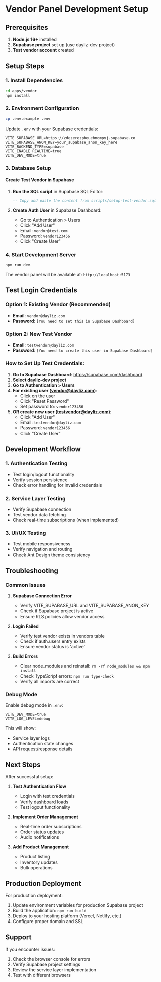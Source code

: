 # Vendor Panel Development Setup

## Prerequisites

1. **Node.js 16+** installed
2. **Supabase project** set up (use dayliz-dev project)
3. **Test vendor account** created

## Setup Steps

### 1. Install Dependencies
```bash
cd apps/vendor
npm install
```

### 2. Environment Configuration
```bash
cp .env.example .env
```

Update `.env` with your Supabase credentials:
```env
VITE_SUPABASE_URL=https://zdezerezpbeuebnompyj.supabase.co
VITE_SUPABASE_ANON_KEY=your_supabase_anon_key_here
VITE_BACKEND_TYPE=supabase
VITE_ENABLE_REALTIME=true
VITE_DEV_MODE=true
```

### 3. Database Setup

#### Create Test Vendor in Supabase

1. **Run the SQL script** in Supabase SQL Editor:
   ```sql
   -- Copy and paste the content from scripts/setup-test-vendor.sql
   ```

2. **Create Auth User** in Supabase Dashboard:
   - Go to Authentication > Users
   - Click "Add User"
   - Email: `vendor@test.com`
   - Password: `vendor123456`
   - Click "Create User"

### 4. Start Development Server
```bash
npm run dev
```

The vendor panel will be available at: `http://localhost:5173`

## Test Login Credentials

### Option 1: Existing Vendor (Recommended)
- **Email**: `vendor@dayliz.com`
- **Password**: `[You need to set this in Supabase Dashboard]`

### Option 2: New Test Vendor
- **Email**: `testvendor@dayliz.com`
- **Password**: `[You need to create this user in Supabase Dashboard]`

### How to Set Up Test Credentials:

1. **Go to Supabase Dashboard**: https://supabase.com/dashboard
2. **Select dayliz-dev project**
3. **Go to Authentication > Users**
4. **For existing user (vendor@dayliz.com)**:
   - Click on the user
   - Click "Reset Password"
   - Set password to: `vendor123456`
5. **OR create new user (testvendor@dayliz.com)**:
   - Click "Add User"
   - Email: `testvendor@dayliz.com`
   - Password: `vendor123456`
   - Click "Create User"

## Development Workflow

### 1. Authentication Testing
- Test login/logout functionality
- Verify session persistence
- Check error handling for invalid credentials

### 2. Service Layer Testing
- Verify Supabase connection
- Test vendor data fetching
- Check real-time subscriptions (when implemented)

### 3. UI/UX Testing
- Test mobile responsiveness
- Verify navigation and routing
- Check Ant Design theme consistency

## Troubleshooting

### Common Issues

1. **Supabase Connection Error**
   - Verify VITE_SUPABASE_URL and VITE_SUPABASE_ANON_KEY
   - Check if Supabase project is active
   - Ensure RLS policies allow vendor access

2. **Login Failed**
   - Verify test vendor exists in vendors table
   - Check if auth.users entry exists
   - Ensure vendor status is 'active'

3. **Build Errors**
   - Clear node_modules and reinstall: `rm -rf node_modules && npm install`
   - Check TypeScript errors: `npm run type-check`
   - Verify all imports are correct

### Debug Mode

Enable debug mode in `.env`:
```env
VITE_DEV_MODE=true
VITE_LOG_LEVEL=debug
```

This will show:
- Service layer logs
- Authentication state changes
- API request/response details

## Next Steps

After successful setup:

1. **Test Authentication Flow**
   - Login with test credentials
   - Verify dashboard loads
   - Test logout functionality

2. **Implement Order Management**
   - Real-time order subscriptions
   - Order status updates
   - Audio notifications

3. **Add Product Management**
   - Product listing
   - Inventory updates
   - Bulk operations

## Production Deployment

For production deployment:

1. Update environment variables for production Supabase project
2. Build the application: `npm run build`
3. Deploy to your hosting platform (Vercel, Netlify, etc.)
4. Configure proper domain and SSL

## Support

If you encounter issues:
1. Check the browser console for errors
2. Verify Supabase project settings
3. Review the service layer implementation
4. Test with different browsers
